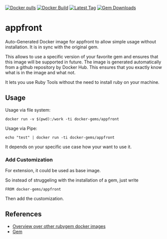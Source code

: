 [![Docker pulls](https://img.shields.io/docker/pulls/rubygem/appfront.svg)](https://hub.docker.com/r/rubygem/appfront/)
[![Docker Build](https://img.shields.io/docker/automated/rubygem/appfront.svg)](https://hub.docker.com/r/rubygem/appfront/)
[![Latest Tag](https://img.shields.io/github/tag/docker-rubygem/appfront.svg)](https://hub.docker.com/r/rubygem/appfront/)
[![Gem Downloads](https://img.shields.io/gem/dt/appfront.svg)](https://rubygems.org/gems/appfront/)
# appfront

Auto-Generated Docker image for appfront to allow simple usage without installation.
It is in sync with the original gem.

This allows to use a specific version of your favorite gem and ensures that this image will be supported in future.
The image is generated automatically from a github repository by Docker Hub.
This ensures that you exactly know what is in the image and what not.

It lets you use Ruby Tools without the need to install ruby on your machine.

## Usage

Usage via file system:

`docker run -v $(pwd):/work -ti docker-gems/appfront`

Usage via Pipe:

`echo "test" | docker run -ti docker-gems/appfront`

It depends on your specific use case how your want to use it.

### Add Customization

For extension, it could be used as base image.

So instead of struggeling with the installation of a gem, just write

`FROM docker-gems/appfront`

Then add the customization.

## References

 - [Overview over other rubygem docker images](https://github.com/thinkbot/docker-rubygem)
 - [Gem](https://rubygems.org/gems/appfront/)
